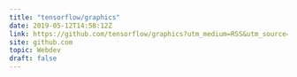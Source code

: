 ```yaml
---
title: "tensorflow/graphics"
date: 2019-05-12T14:58:12Z
link: https://github.com/tensorflow/graphics?utm_medium=RSS&utm_source=hune
site: github.com
topic: Webdev
draft: false
---
```

